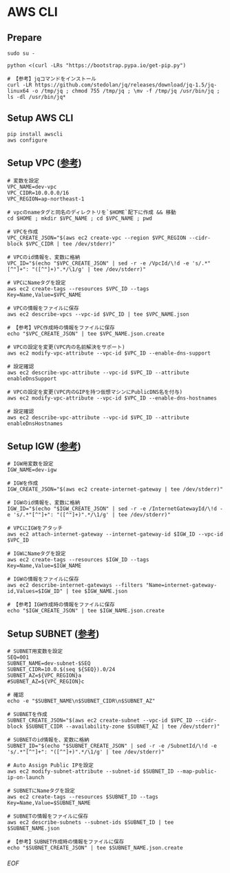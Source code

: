 # AWS CLI

## Prepare
    sudo su -
    
    python <(curl -LRs "https://bootstrap.pypa.io/get-pip.py")
    
    # 【参考】jqコマンドをインストール
    curl -LR https://github.com/stedolan/jq/releases/download/jq-1.5/jq-linux64 -o /tmp/jq ; chmod 755 /tmp/jq ; \mv -f /tmp/jq /usr/bin/jq ; ls -dl /usr/bin/jq*


## Setup AWS CLI
    pip install awscli
    aws configure


## Setup VPC ([参考](http://www.simpline.co.jp/tech/?p=267))

    # 変数を設定
    VPC_NAME=dev-vpc
    VPC_CIDR=10.0.0.0/16
    VPC_REGION=ap-northeast-1
    
    # vpcのnameタグと同名のディレクトリを`$HOME`配下に作成 && 移動
    cd $HOME ; mkdir $VPC_NAME ; cd $VPC_NAME ; pwd
    
    # VPCを作成
    VPC_CREATE_JSON="$(aws ec2 create-vpc --region $VPC_REGION --cidr-block $VPC_CIDR | tee /dev/stderr)"
    
    # VPCのid情報を、変数に格納
    VPC_ID="$(echo "$VPC_CREATE_JSON" | sed -r -e /VpcId/\!d -e 's/.*"[^"]+": "([^"]+)".*/\1/g' | tee /dev/stderr)"
    
    # VPCにNameタグを設定
    aws ec2 create-tags --resources $VPC_ID --tags Key=Name,Value=$VPC_NAME
    
    # VPCの情報をファイルに保存
    aws ec2 describe-vpcs --vpc-id $VPC_ID | tee $VPC_NAME.json
    
    # 【参考】VPC作成時の情報をファイルに保存
    echo "$VPC_CREATE_JSON" | tee $VPC_NAME.json.create
    
    # VPCの設定を変更(VPC内の名前解決をサポート)
    aws ec2 modify-vpc-attribute --vpc-id $VPC_ID --enable-dns-support
    
    # 設定確認
    aws ec2 describe-vpc-attribute --vpc-id $VPC_ID --attribute enableDnsSupport
    
    # VPCの設定を変更(VPC内のGIPを持つ仮想マシンにPublicDNS名を付与)
    aws ec2 modify-vpc-attribute --vpc-id $VPC_ID --enable-dns-hostnames
    
    # 設定確認
    aws ec2 describe-vpc-attribute --vpc-id $VPC_ID --attribute enableDnsHostnames


## Setup IGW ([参考](http://www.simpline.co.jp/tech/?p=267))

    # IGW用変数を設定
    IGW_NAME=dev-igw
    
    # IGWを作成
    IGW_CREATE_JSON="$(aws ec2 create-internet-gateway | tee /dev/stderr)"
    
    # IGWのid情報を、変数に格納
    IGW_ID="$(echo "$IGW_CREATE_JSON" | sed -r -e /InternetGatewayId/\!d -e 's/.*"[^"]+": "([^"]+)".*/\1/g' | tee /dev/stderr)"
    
    # VPCにIGWをアタッチ
    aws ec2 attach-internet-gateway --internet-gateway-id $IGW_ID --vpc-id $VPC_ID
    
    # IGWにNameタグを設定
    aws ec2 create-tags --resources $IGW_ID --tags Key=Name,Value=$IGW_NAME
    
    # IGWの情報をファイルに保存
    aws ec2 describe-internet-gateways --filters "Name=internet-gateway-id,Values=$IGW_ID" | tee $IGW_NAME.json
    
    # 【参考】IGW作成時の情報をファイルに保存
    echo "$IGW_CREATE_JSON" | tee $IGW_NAME.json.create


## Setup SUBNET ([参考](http://www.simpline.co.jp/tech/?p=267))

    # SUBNET用変数を設定
    SEQ=001
    SUBNET_NAME=dev-subnet-$SEQ
    SUBNET_CIDR=10.0.$(seq ${SEQ}).0/24
    SUBNET_AZ=${VPC_REGION}a
    #SUBNET_AZ=${VPC_REGION}c
    
    # 確認
    echo -e "$SUBNET_NAME\n$SUBNET_CIDR\n$SUBNET_AZ"
    
    # SUBNETを作成
    SUBNET_CREATE_JSON="$(aws ec2 create-subnet --vpc-id $VPC_ID --cidr-block $SUBNET_CIDR --availability-zone $SUBNET_AZ | tee /dev/stderr)"
    
    # SUBNETのid情報を、変数に格納
    SUBNET_ID="$(echo "$SUBNET_CREATE_JSON" | sed -r -e /SubnetId/\!d -e 's/.*"[^"]+": "([^"]+)".*/\1/g' | tee /dev/stderr)"
    
    # Auto Assign Public IPを設定
    aws ec2 modify-subnet-attribute --subnet-id $SUBNET_ID --map-public-ip-on-launch
    
    # SUBNETにNameタグを設定
    aws ec2 create-tags --resources $SUBNET_ID --tags Key=Name,Value=$SUBNET_NAME
    
    # SUBNETの情報をファイルに保存
    aws ec2 describe-subnets --subnet-ids $SUBNET_ID | tee $SUBNET_NAME.json
    
    # 【参考】SUBNET作成時の情報をファイルに保存
    echo "$SUBNET_CREATE_JSON" | tee $SUBNET_NAME.json.create












###### EOF
